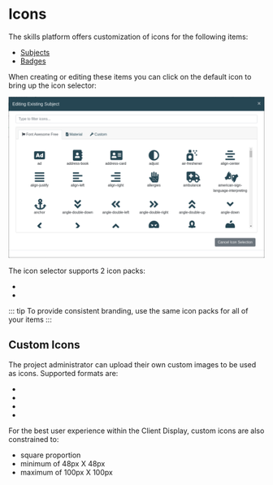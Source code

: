 # Icons

The skills platform offers customization of icons for the following items:

- [Subjects](/dashboard/user-guide/subjects.html)
- [Badges](/dashboard/user-guide/badges.html)

When creating or editing these items you can click on the default icon to bring up the icon selector: 

![Select Icon](../../screenshots/admin/modal-edit-subjectIcon.png)

The icon selector supports 2 icon packs: 

- <external-url label="Font Awesome Free" url="https://fontawesome.com" />
- <external-url label="Material" url="https://material.io/tools/icons" /> 

::: tip
To provide consistent branding, use the same icon packs for all of your items
:::

## Custom Icons

The project administrator can upload their own custom images to be used as icons. Supported formats are:

- <external-url label="JPEG" url="https://en.wikipedia.org/wiki/JPEG" />
- <external-url label="PNG" url="https://en.wikipedia.org/wiki/Portable_Network_Graphics" />
- <external-url label="GIF" url="https://en.wikipedia.org/wiki/GIF" />
- <external-url label="BMP" url="https://en.wikipedia.org/wiki/BMP_file_format" />

For the best user experience within the Client Display, custom icons are also constrained to:

- square proportion
- minimum of 48px X 48px
- maximum of 100px X 100px
